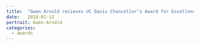 ```yaml
---
title:  "Gwen Arnold recieves UC Davis Chancellor’s Award for Excellence in Undergraduate Research Mentoring."
date:   2018-01-12
portrait: Gwen-Arnold
categories:
  - awards
---
```

